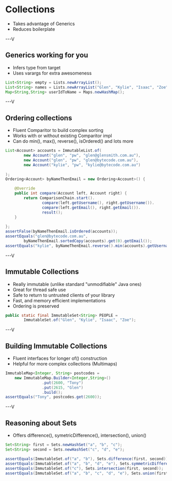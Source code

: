 # Collections

* Takes advantage of Generics
* Reduces boilerplate

---V

## Generics working for you

* Infers type from target
* Uses varargs for extra awesomeness

```java
List<String> empty = Lists.newArrayList(); 
List<String> names = Lists.newArrayList("Glen", "Kylie", "Isaac", "Zoe");
Map<String,String> userIdToName = Maps.newHashMap();
```

---V

## Ordering collections

* Fluent Comparitor to build complex sorting
* Works with or without existing Comparitor impl
* Can do min(), max(), reverse(), isOrdered() and lots more

```java
List<Account> accounts = ImmutableList.of(
		new Account("glen", "pw", "glen@glensmith.com.au"),
		new Account("glen", "pw", "glen@bytecode.com.au"),
		new Account("kylie", "pw", "kylie@bytecode.com.au")
		
);
Ordering<Account> byNameThenEmail = new Ordering<Account>() {

	@Override
	public int compare(Account left, Account right) {
		return ComparisonChain.start().
				compare(left.getUsername(), right.getUsername()).
				compare(left.getEmail(), right.getEmail()).
				result();
	}
	
};
assertFalse(byNameThenEmail.isOrdered(accounts));
assertEquals("glen@bytecode.com.au", 
		byNameThenEmail.sortedCopy(accounts).get(0).getEmail());
assertEquals("kylie", byNameThenEmail.reverse().min(accounts).getUsername());
```

---V


## Immutable Collections

* Really immutable (unlike standard "unmodifiable" Java ones)
* Great for thread safe use
* Safe to return to untrusted clients of your library
* Fast, and memory efficient implementations
* Ordering is preserved

```java
public static final ImmutableSet<String> PEOPLE = 
        ImmutableSet.of("Glen", "Kylie", "Isaac", "Zoe");
```

---V

## Building Immutable Collections

* Fluent interfaces for longer of() construction
* Helpful for more complex collections (Multimaps)

```java
ImmutableMap<Integer, String> postcodes = 
    new ImmutableMap.Builder<Integer,String>()
                .put(2600, "Tony")
                .put(2615, "Glen")
                .build();
assertEquals("Tony", postcodes.get(2600));
```

---V

## Reasoning about Sets

* Offers difference(), symetricDifference(), intersection(), union()

```java
Set<String> first = Sets.newHashSet("a", "b", "c");
Set<String> second = Sets.newHashSet("c", "d", "e");

assertEquals(ImmutableSet.of("a", "b"), Sets.difference(first, second)); 
assertEquals(ImmutableSet.of("a", "b", "d", "e"), Sets.symmetricDifference(first, second)); 
assertEquals(ImmutableSet.of("c"), Sets.intersection(first, second)); 
assertEquals(ImmutableSet.of("a", "b", "c", "d", "e"), Sets.union(first, second)); 
```




